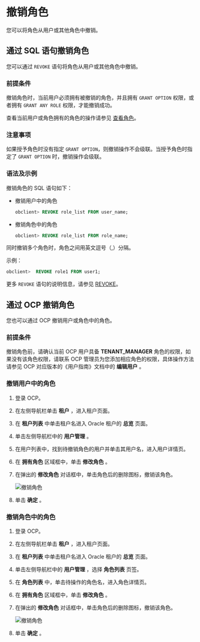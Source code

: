 撤销角色 
=========================

您可以将角色从用户或其他角色中撤销。

通过 SQL 语句撤销角色 
----------------------------------

您可以通过 `REVOKE` 语句将角色从用户或其他角色中撤销。

### 前提条件 

撤销角色时，当前用户必须拥有被撤销的角色，并且拥有 `GRANT OPTION` 权限，或者拥有 `GRANT ANY ROLE` 权限，才能撤销成功。

查看当前用户或角色拥有的角色的操作请参见 [查看角色](../9.manage-roles/6.view-roles.md)。

### 注意事项 

如果授予角色时没有指定 `GRANT OPTION`，则撤销操作不会级联。当授予角色时指定了 `GRANT OPTION` 时，撤销操作会级联。

### 语法及示例 

撤销角色的 SQL 语句如下：

* 撤销用户中的角色

  ```sql
  obclient> REVOKE role_list FROM user_name;
  ```

  

* 撤销角色中的角色

  ```sql
  obclient> REVOKE role_list FROM role_name;
  ```

  




同时撤销多个角色时，角色之间用英文逗号（,）分隔。

示例：

```sql
obclient>  REVOKE role1 FROM user1;
```



更多 `REVOKE` 语句的说明信息，请参见 [REVOKE](../../../../../../11.sql-reference-oracle-mode/9.sql-statement-1/3.DCL/9.REVOKE-1.md)。

通过 OCP 撤销角色 
--------------------------------

您也可以通过 OCP 撤销用户或角色中的角色。

### 前提条件 

撤销角色前，请确认当前 OCP 用户具备 **TENANT_MANAGER** 角色的权限，如果没有该角色权限，请联系 OCP 管理员为您添加相应角色的权限，具体操作方法请参见 OCP 对应版本的《用户指南》文档中的 **编辑用户** 。

### 撤销用户中的角色 

1. 登录 OCP。

   

2. 在左侧导航栏单击 **租户** ，进入租户页面。

   

3. 在 **租户列表** 中单击租户名进入 Oracle 租户的 **总览** 页面。

   

4. 单击左侧导航栏中的 **用户管理** 。

   

5. 在用户列表中，找到待撤销角色的用户并单击其用户名，进入用户详情页。

   

6. 在 **拥有角色** 区域框中，单击 **修改角色** 。

   

7. 在弹出的 **修改角色** 对话框中，单击角色后的删除图标，撤销该角色。

   ![撤销角色](https://help-static-aliyun-doc.aliyuncs.com/assets/img/zh-CN/9440659361/p342479.png)
   

8. 单击 **确定** 。

   




### 撤销角色中的角色 

1. 登录 OCP。

   

2. 在左侧导航栏单击 **租户** ，进入租户页面。

   

3. 在 **租户列表** 中单击租户名进入 Oracle 租户的 **总览** 页面。

   

4. 单击左侧导航栏中的 **用户管理** ，选择 **角色列表** 页签。

   

5. 在 **角色列表** 中，单击待操作的角色名，进入角色详情页。

   

6. 在 **拥有角色** 区域框中，单击 **修改角色** 。

   

7. 在弹出的 **修改角色** 对话框中，单击角色后的删除图标，撤销该角色。

   ![撤销角色](https://help-static-aliyun-doc.aliyuncs.com/assets/img/zh-CN/9440659361/p342466.png)
   

8. 单击 **确定** 。

   



